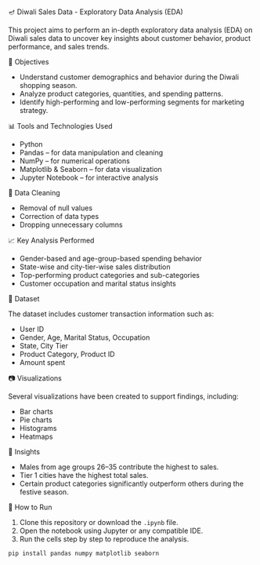  🪔 Diwali Sales Data - Exploratory Data Analysis (EDA)

This project aims to perform an in-depth exploratory data analysis (EDA) on Diwali sales data to uncover key insights about customer behavior, product performance, and sales trends.

📌 Objectives

- Understand customer demographics and behavior during the Diwali shopping season.
- Analyze product categories, quantities, and spending patterns.
- Identify high-performing and low-performing segments for marketing strategy.

 📊 Tools and Technologies Used

- Python
- Pandas – for data manipulation and cleaning
- NumPy – for numerical operations
- Matplotlib & Seaborn – for data visualization
- Jupyter Notebook – for interactive analysis

 🧹 Data Cleaning

- Removal of null values
- Correction of data types
- Dropping unnecessary columns

 📈 Key Analysis Performed

- Gender-based and age-group-based spending behavior
- State-wise and city-tier-wise sales distribution
- Top-performing product categories and sub-categories
- Customer occupation and marital status insights

 📁 Dataset

The dataset includes customer transaction information such as:
- User ID
- Gender, Age, Marital Status, Occupation
- State, City Tier
- Product Category, Product ID
- Amount spent

 📷 Visualizations

Several visualizations have been created to support findings, including:
- Bar charts
- Pie charts
- Histograms
- Heatmaps

 🧠 Insights

- Males from age groups 26–35 contribute the highest to sales.
- Tier 1 cities have the highest total sales.
- Certain product categories significantly outperform others during the festive season.

 🚀 How to Run

1. Clone this repository or download the `.ipynb` file.
2. Open the notebook using Jupyter or any compatible IDE.
3. Run the cells step by step to reproduce the analysis.

```bash
pip install pandas numpy matplotlib seaborn
